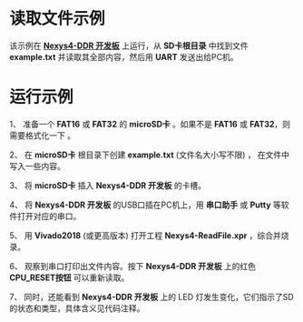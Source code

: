 读取文件示例
===========================

该示例在 [**Nexys4-DDR 开发板**](http://www.digilent.com.cn/products/product-nexys-4-ddr-artix-7-fpga-trainer-board.html) 上运行，从 **SD卡根目录** 中找到文件 **example.txt** 并读取其全部内容，然后用 **UART** 发送出给PC机。

# 运行示例

1、 准备一个 **FAT16** 或 **FAT32** 的 **microSD卡** 。如果不是 **FAT16** 或 **FAT32**，则需要格式化一下 。 

2、 在 **microSD卡** 根目录下创建 **example.txt** (文件名大小写不限) ， 在文件中写入一些内容。

3、 将 **microSD卡** 插入 **Nexys4-DDR 开发板** 的卡槽。

4、 将 **Nexys4-DDR 开发板** 的USB口插在PC机上，用 **串口助手** 或 **Putty** 等软件打开对应的串口。

5、 用 **Vivado2018** (或更高版本) 打开工程 **Nexys4-ReadFile.xpr** ，综合并烧录。

6、 观察到串口打印出文件内容。按下 **Nexys4-DDR 开发板** 上的红色 **CPU_RESET按钮** 可以重新读取。

7、 同时，还能看到 **Nexys4-DDR 开发板** 上的 LED 灯发生变化，它们指示了SD的状态和类型，具体含义见代码注释。
